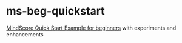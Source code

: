 # ms-beg-quickstart

[MindScore Quick Start Example for beginners](https://gitee.com/mindspore/docs/blob/master/tutorials/source_en/beginner/quick_start.md) with experiments and enhancements